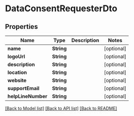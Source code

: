 # DataConsentRequesterDto

## Properties
Name | Type | Description | Notes
------------ | ------------- | ------------- | -------------
**name** | **String** |  | [optional] 
**logoUrl** | **String** |  | [optional] 
**description** | **String** |  | [optional] 
**location** | **String** |  | [optional] 
**website** | **String** |  | [optional] 
**supportEmail** | **String** |  | [optional] 
**helpLineNumber** | **String** |  | [optional] 

[[Back to Model list]](../README.md#documentation-for-models) [[Back to API list]](../README.md#documentation-for-api-endpoints) [[Back to README]](../README.md)


